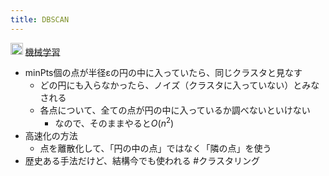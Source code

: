 ```yaml
---
title: DBSCAN
---
```


<img src='https://scrapbox.io/api/pages/blu3mo-public/情報科学の達人/icon' alt='情報科学の達人.icon' height="19.5"/> [機械学習](%E6%A9%9F%E6%A2%B0%E5%AD%A6%E7%BF%92.md)

* minPts個の点が半径εの円の中に入っていたら、同じクラスタと見なす
  * どの円にも入らなかったら、ノイズ（クラスタに入っていない）とみなされる
  * 各点について、全ての点が円の中に入っているか調べないといけない
    * なので、そのままやると$O(n^2)$
* 高速化の方法
  * 点を離散化して、「円の中の点」ではなく「隣の点」を使う
* 歴史ある手法だけど、結構今でも使われる
  \#クラスタリング
